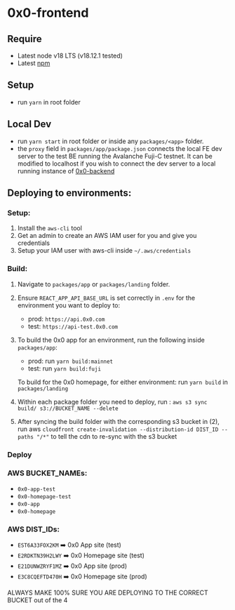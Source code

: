 # 0x0-frontend

## Require
- Latest node v18 LTS (v18.12.1 tested)
- Latest [npm]([https://yarnpkg.com/getting-started/install](https://docs.npmjs.com/downloading-and-installing-node-js-and-npm))

## Setup
- run `yarn` in root folder

## Local Dev
- run `yarn start` in root folder or inside any `packages/<app>` folder.
- the `proxy` field in `packages/app/package.json` connects the local FE dev server to the test BE running the Avalanche Fuji-C testnet. It can be modified to localhost if you wish to connect the dev server to a local running instance of [0x0-backend](https://github.com/0x0dotcom/0x0-backend)

## Deploying to environments:

### Setup:
1) Install the `aws-cli` tool
2) Get an admin to create an AWS IAM user for you and give you credentials
2) Setup your IAM user with aws-cli inside `~/.aws/credentials`

### Build:
1) Navigate to `packages/app` or `packages/landing` folder.
2) Ensure `REACT_APP_API_BASE_URL` is set correctly in `.env` for the environment you want to deploy to:
    - prod: `https://api.0x0.com`
    - test: `https://api-test.0x0.com`

3) To build the 0x0 app for an environment, run the following inside `packages/app`:
    - prod: run `yarn build:mainnet`
    - test: run `yarn build:fuji`

    To build for the 0x0 homepage, for either environment: run `yarn build` in `packages/landing`

4) Within each package folder you need to deploy, run : `aws s3 sync build/ s3://BUCKET_NAME --delete`
5) After syncing the build folder with the corresponding s3 bucket in (2), run aws `cloudfront create-invalidation --distribution-id DIST_ID --paths "/*"` to tell the cdn to re-sync with the s3 bucket

### Deploy

### AWS BUCKET_NAMEs:

- `0x0-app-test`
- `0x0-homepage-test`
- `0x0-app`
- `0x0-homepage`

### AWS DIST_IDs:

- `EST6A33FOX2KM`   ➡️ 0x0 App site (test)
- `E2RDKTN39H2LWY`  ➡️ 0x0 Homepage site (test)
- `E21DUNWZRYF1MZ`  ➡️ 0x0 App site (prod)
- `E3C8CQEFTD470H`  ➡️ 0x0 Homepage site (prod)

ALWAYS MAKE 100% SURE YOU ARE DEPLOYING TO THE CORRECT BUCKET out of the 4
